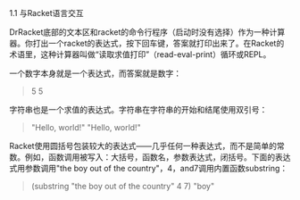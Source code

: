 1.1 与Racket语言交互

DrRacket底部的文本区和racket的命令行程序（启动时没有选择）作为一种计算器。你打出一个racket的表达式，按下回车键，答案就打印出来了。在Racket的术语里，这种计算器叫做“读取求值打印”（read-eval-print）循环或REPL。

一个数字本身就是一个表达式，而答案就是数字：
> 5
5

字符串也是一个求值的表达式。字符串在字符串的开始和结尾使用双引号：
> "Hello, world!"
"Hello, world!"

Racket使用圆括号包装较大的表达式——几乎任何一种表达式，而不是简单的常数。例如，函数调用被写入：大括号，函数名，参数表达式，闭括号。下面的表达式用参数调用"the boy out of the country"，4，and7调用内置函数substring：
> (substring "the boy out of the country" 4 7)
"boy"
